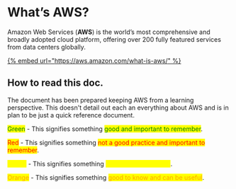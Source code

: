 # What’s AWS?

Amazon Web Services (**AWS**) is the world’s most comprehensive and broadly adopted cloud platform, offering over 200 fully featured services from data centers globally.

[{% embed url="https://aws.amazon.com/what-is-aws/" %}](https://cloudnxt.gitbook.io/aws)

## How to read this doc.

The document has been prepared keeping AWS from a learning perspective. This doesn't detail out each an everything about AWS and is in plan to be just a quick reference document.

<mark style="color:green;">Green</mark> - This signifies something <mark style="color:green;">good and important to remember</mark>.

<mark style="color:red;">Red</mark> - This signifies something <mark style="color:red;">not a good practice and important to remember</mark>. <mark style="color:red;"></mark>&#x20;

<mark style="color:yellow;">Yellow</mark> - This signifies something <mark style="color:yellow;">very important to note</mark>.

<mark style="color:orange;">Orange</mark> - This signifies something <mark style="color:orange;">good to know and can be useful</mark>.

